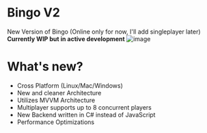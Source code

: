 # Bingo V2
 New Version of Bingo (Online only for now, I'll add singleplayer later) 
 **Currently WIP but in active development**
 ![image](https://user-images.githubusercontent.com/43097509/200140708-519a505c-734a-48cb-b150-e255d54d469d.png)

# What's new?
- Cross Platform (Linux/Mac/Windows)
- New and cleaner Architecture
- Utilizes MVVM Architecture
- Multiplayer supports up to 8 concurrent players
- New Backend written in C# instead of JavaScript
- Performance Optimizations 
